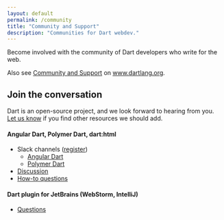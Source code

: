 ```yaml
---
layout: default
permalink: /community
title: "Community and Support"
description: "Communities for Dart webdev."
---
```


Become involved with the community of Dart developers who write for the web.

Also see 
[Community and Support]({{site.dartlang}}/community/) on www.dartlang.org.

## Join the conversation

Dart is an open-source project, and we look forward to hearing from you.
<a href="https://github.com/dart-lang/site-webdev/issues/new?title=Bad%20URL&body=URL%3A%20%0AExpected%20page%3A%20" target="_blank">Let us know</a>
if you find other resources we should add.

#### Angular Dart, Polymer Dart, dart:html

* Slack channels ([register](https://dartlang-slack.herokuapp.com/))
  * [Angular Dart](https://dartlang.slack.com/messages/angular2/)
  * [Polymer Dart](https://dartlang.slack.com/messages/polymer/)
* [Discussion](https://groups.google.com/a/dartlang.org/d/forum/web)
* [How-to questions](http://stackoverflow.com/tags/dart)

#### Dart plugin for JetBrains (WebStorm, IntelliJ)

* [Questions](https://groups.google.com/a/dartlang.org/d/forum/jetbrains-dart-plugin-discuss)
